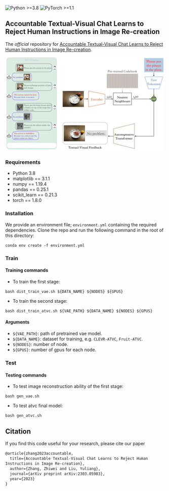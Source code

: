 ![Python >=3.8](https://img.shields.io/badge/Python->=3.6-blue.svg)
![PyTorch >=1.1](https://img.shields.io/badge/PyTorch->=1.1-yellow.svg)

## Accountable Textual-Visual Chat Learns to Reject Human Instructions in Image Re-creation

The *official* repository for [Accountable Textual-Visual Chat Learns to Reject
Human Instructions in Image Re-creation]().

![ Qualitative results of CLEVR-ATVM dataset.](./assets/atvc.png)

### Requirements

- Python 3.8
- matplotlib == 3.1.1
- numpy == 1.19.4
- pandas == 0.25.1
- scikit_learn == 0.21.3
- torch == 1.8.0

### Installation

We provide an environment file; ``environment.yml`` containing the required dependencies. Clone the repo and run the following command in the root of this directory:
```
conda env create -f environment.yml
```

### Train

#### Training commands

+ To train the first stage:
```shell
bash dist_train_vae.sh ${DATA_NAME} ${NODES} ${GPUS}
```
+ To train the second stage:
```shell
bash dist_train_atvc.sh ${VAE_PATH} ${DATA_NAME} ${NODES} ${GPUS}
```

#### Arguments

+ `${VAE_PATH}`: path of pretrained vae model.
+ `${DATA_NAME}`: dataset for training, e.g. `CLEVR-ATVC`, `Fruit-ATVC`.
+ `${NODES}`: number of node.
+ `${GPUS}`: number of gpus for each node.


### Test

#### Testing commands

+ To test image reconstruction ability of the first stage:
```shell
bash gen_vae.sh
```
+ To test atvc final model:
```shell
bash gen_atvc.sh
```

## Citation
If you find this code useful for your research, please cite our paper
```
@article{zhang2023accountable,
  title={Accountable Textual-Visual Chat Learns to Reject Human Instructions in Image Re-creation},
  author={Zhang, Zhiwei and Liu, Yuliang},
  journal={arXiv preprint arXiv:2303.05983},
  year={2023}
}
```
